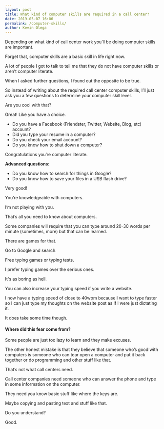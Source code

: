 ```yaml
--- 
layout: post 
title: What kind of computer skills are required in a call center?
date: 2019-05-07 16:06
permalink: /computer-skills/ 
author: Kevin Olega 
--- 
```

Depending on what kind of call center work you’ll be doing computer skills are important. 

Forget that, computer skills are a basic skill in life right now. 

A lot of people I got to talk to tell me that they do not have computer skills or aren’t computer literate. 

When I asked further questions, I found out the opposite to be true. 

So instead of writing about the required call center computer skills, I’ll just ask you a few questions to determine your computer skill level. 

Are you cool with that?

Great! Like you have a choice.

- Do you have a Facebook (Friendster, Twitter, Website, Blog, etc) account?
- Did you type your resume in a computer?
- Do you check your email account?
- Do you know how to shut down a computer?

Congratulations you’re computer literate. 

**Advanced questions:**

- Do you know how to search for things in Google?
- Do you know how to save your files in a USB flash drive?

Very good! 

You’re knowledgeable with computers. 

I’m not playing with you. 

That’s all you need to know about computers. 

Some companies will require that you can type around 20-30 words per minute (sometimes, more) but that can be learned. 

There are games for that. 

Go to Google and search. 

Free typing games or typing tests. 

I prefer typing games over the serious ones. 

It's as boring as hell. 

You can also increase your typing speed if you write a website. 

I now have a typing speed of close to 40wpm because I want to type faster so I can just type my thoughts on the website post as if I were just dictating it. 

It does take some time though.

#### Where did this fear come from?

Some people are just too lazy to learn and they make excuses. 

The other honest mistake is that they believe that someone who’s good with computers is someone who can tear open a computer and put it back together or do programming and other stuff like that. 

That’s not what call centers need. 

Call center companies need someone who can answer the phone and type in some information on the computer. 

They need you know basic stuff like where the keys are. 

Maybe copying and pasting text and stuff like that. 

Do you understand? 

Good. 